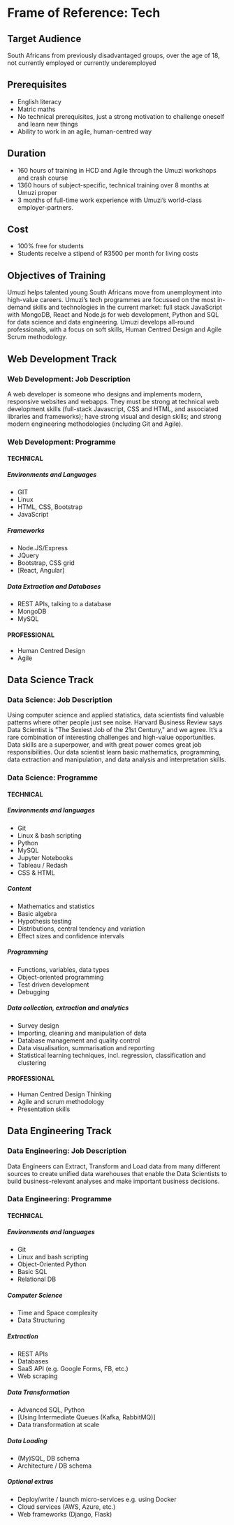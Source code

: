 # ﻿Frame of Reference:  Tech

## Target Audience
South Africans from previously disadvantaged groups, over the age of 18, not currently employed or currently underemployed

## Prerequisites
* English literacy
* Matric maths
* No technical prerequisites, just a strong motivation to challenge oneself and learn new things
* Ability to work in an agile, human-centred way

## Duration
* 160 hours of training in HCD and Agile through the Umuzi workshops and crash course
* 1360 hours of subject-specific, technical training over 8 months at Umuzi proper
* 3 months of full-time work experience with Umuzi’s world-class employer-partners.

## Cost
* 100% free for students
* Students receive a stipend of R3500 per month for living costs

## Objectives of Training
Umuzi helps talented young South Africans move from unemployment into high-value careers.
Umuzi’s tech programmes are focussed on the most in-demand skills and technologies in the current market: full stack JavaScript with MongoDB, React and Node.js for web development, Python and SQL for data science and data engineering.
Umuzi develops all-round professionals, with a focus on soft skills, Human Centred Design and Agile Scrum methodology.

## Web Development Track
### Web Development: Job Description
A web developer is someone who designs and implements modern, responsive websites and webapps. They must be strong at technical web development skills (full-stack Javascript, CSS and HTML, and associated libraries and frameworks); have strong visual and design skills; and strong modern engineering methodologies (including Git and Agile).

### Web Development: Programme

#### TECHNICAL
##### Environments and Languages
- GIT
- Linux
- HTML, CSS, Bootstrap
- JavaScript

##### Frameworks
- Node.JS/Express
- JQuery
- Bootstrap, CSS grid
- [React, Angular]


##### Data Extraction and Databases
- REST APIs, talking to a database
- MongoDB
- MySQL


#### PROFESSIONAL
- Human Centred Design  
- Agile

## Data Science Track
### Data Science: Job Description
Using computer science and applied statistics, data scientists find valuable patterns where other people just see noise. Harvard Business Review says Data Scientist is "The Sexiest Job of the 21st Century," and we agree. It’s a rare combination of interesting challenges and high-value opportunities. Data skills are a superpower, and with great power comes great job responsibilities. Our data scientist learn basic mathematics, programming, data extraction and manipulation, and data analysis and interpretation skills.

### Data Science: Programme


#### TECHNICAL
##### Environments and languages
- Git
- Linux & bash scripting
- Python
- MySQL
- Jupyter Notebooks
- Tableau / Redash
- CSS & HTML

##### Content
- Mathematics and statistics
- Basic algebra
- Hypothesis testing
- Distributions, central tendency and variation
- Effect sizes and confidence intervals

##### Programming
- Functions, variables, data types
- Object-oriented programming
- Test driven development
- Debugging


##### Data collection, extraction and analytics
- Survey design
- Importing, cleaning and manipulation of data  
- Database management and quality control
- Data visualisation, summarisation and reporting
- Statistical learning techniques, incl. regression, classification and clustering


#### PROFESSIONAL
- Human Centred Design Thinking
- Agile and scrum methodology
- Presentation skills


## Data Engineering Track
### Data Engineering: Job Description
Data Engineers can Extract, Transform and Load data from many different sources to create unified data warehouses that enable the Data Scientists to build business-relevant analyses and make important business decisions.

### Data Engineering: Programme

#### TECHNICAL
##### Environments and languages
- Git
- Linux and bash scripting
- Object-Oriented Python
- Basic SQL
- Relational DB

##### Computer Science
- Time and Space complexity
- Data Structuring

##### Extraction
- REST APIs
- Databases
- SaaS API (e.g. Google Forms, FB, etc.)
- Web scraping

##### Data Transformation
- Advanced SQL, Python
- [Using Intermediate Queues (Kafka, RabbitMQ)]
- Data transformation at scale

##### Data Loading
- (My)SQL, DB schema
- Architecture / DB schema

##### Optional extras
- Deploy/write / launch micro-services e.g. using Docker
- Cloud services (AWS, Azure, etc.)
- Web frameworks (Django, Flask)
